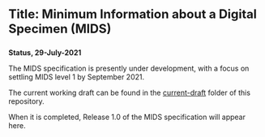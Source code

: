 
<div style="page-break-before: always">
<p style="font-size:24px;font-weight:700">
Title: Minimum Information about a Digital Specimen (MIDS)
</p>
</div>

**Status, 29-July-2021**

The MIDS specification is presently under development, with a focus on settling MIDS level 1 by September 2021.

The current working draft can be found in the [current-draft](https://github.com/tdwg/mids/tree/working-draft/current-drafts) folder of this repository.

When it is completed, Release 1.0 of the MIDS specification will appear here.

